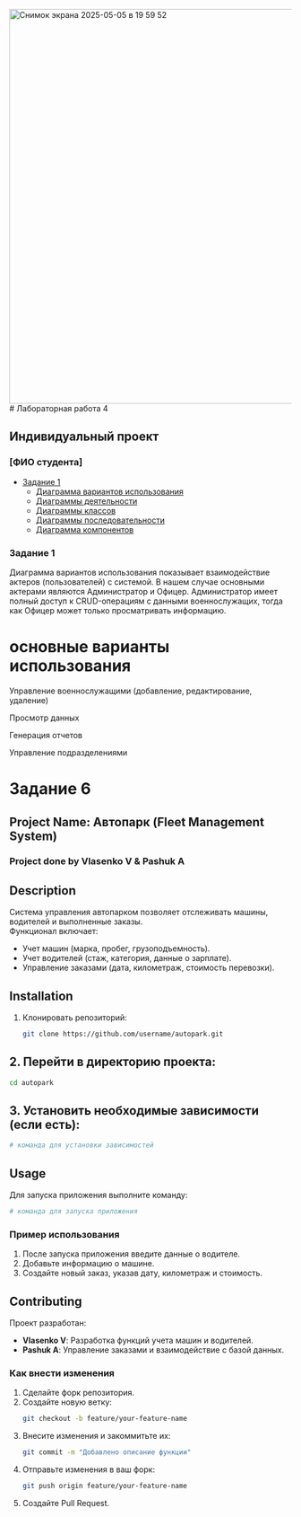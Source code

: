 <img width="703" alt="Снимок экрана 2025-05-05 в 19 59 52" src="https://github.com/user-attachments/assets/683afc93-8d98-4d6d-84d3-02000b64e900" /># Лабораторная работа 4  
## Индивидуальный проект  

### [ФИО студента]  
- [Задание 1](#задание-1)  
  - [Диаграмма вариантов использования](#use-case)  
  - [Диаграммы деятельности](#activity)  
  - [Диаграммы классов](#class)  
  - [Диаграммы последовательности](#sequence)  
  - [Диаграмма компонентов](#component)  

### Задание 1  
Диаграмма вариантов использования показывает взаимодействие актеров (пользователей) с системой. В нашем случае основными актерами являются Администратор и Офицер. Администратор имеет полный доступ к CRUD-операциям с данными военнослужащих, тогда как Офицер может только просматривать информацию.
# основные варианты использования
Управление военнослужащими (добавление, редактирование, удаление)

Просмотр данных

Генерация отчетов

Управление подразделениями
 
# Задание 6
## Project Name: Автопарк (Fleet Management System)  
### Project done by Vlasenko V & Pashuk A

## Description  
Система управления автопарком позволяет отслеживать машины, водителей и выполненные заказы.  
Функционал включает:  
- Учет машин (марка, пробег, грузоподъемность).  
- Учет водителей (стаж, категория, данные о зарплате).  
- Управление заказами (дата, километраж, стоимость перевозки).  

## Installation  
1. Клонировать репозиторий:  
   ```bash
   git clone https://github.com/username/autopark.git
   ```
## 2. Перейти в директорию проекта:  
   ```bash
   cd autopark
   ```
## 3. Установить необходимые зависимости (если есть):  
   ```bash
   # команда для установки зависимостей
   ```

## Usage  
Для запуска приложения выполните команду:  
```bash
# команда для запуска приложения
```

### Пример использования  
1. После запуска приложения введите данные о водителе.
2. Добавьте информацию о машине.
3. Создайте новый заказ, указав дату, километраж и стоимость.

## Contributing  
Проект разработан:  
- **Vlasenko V**: Разработка функций учета машин и водителей.
- **Pashuk A**: Управление заказами и взаимодействие с базой данных.

### Как внести изменения  
1. Сделайте форк репозитория.
2. Создайте новую ветку:  
   ```bash
   git checkout -b feature/your-feature-name
   ```
3. Внесите изменения и закоммитьте их:  
   ```bash
   git commit -m "Добавлено описание функции"
   ```
4. Отправьте изменения в ваш форк:  
   ```bash
   git push origin feature/your-feature-name
   ```
5. Создайте Pull Request.
```
